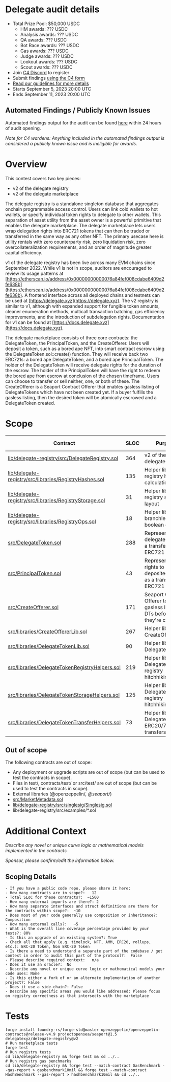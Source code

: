 # Delegate audit details
- Total Prize Pool: $50,000 USDC
  - HM awards: ??? USDC
  - Analysis awards: ??? USDC
  - QA awards: ??? USDC
  - Bot Race awards: ??? USDC
  - Gas awards: ??? USDC
  - Judge awards: ??? USDC
  - Lookout awards: ??? USDC
  - Scout awards: ??? USDC
- Join [C4 Discord](https://discord.gg/code4rena) to register
- Submit findings [using the C4 form](https://code4rena.com/contests/2023-09-delegate/submit)
- [Read our guidelines for more details](https://docs.code4rena.com/roles/wardens)
- Starts September 5, 2023 20:00 UTC
- Ends September 11, 2023 20:00 UTC

## Automated Findings / Publicly Known Issues

Automated findings output for the audit can be found [here](https://github.com/code-423n4/2023-09-delegate/blob/main/bot-report.md) within 24 hours of audit opening.

*Note for C4 wardens: Anything included in the automated findings output is considered a publicly known issue and is ineligible for awards.*


# Overview

This contest covers two key pieces:
- v2 of the delegate registry
- v2 of the delegate marketplace

The delegate registry is a standalone singleton database that aggregates onchain programmable access control. Users can link cold wallets to hot wallets, or specify individual token rights to delegate to other wallets. This separation of asset utility from the asset owner is a powerful primitive that enables the delegate marketplace. The delegate marketplace lets users wrap delegation rights into ERC721 tokens that can then be traded or transferred in the same way as any other NFT. The primary usecase here is utility rentals with zero counterparty risk, zero liquidation risk, zero overcollateralization requirements, and an order of magnitude greater capital efficiency.

v1 of the delegate registry has been live across many EVM chains since September 2022. While v1 is not in scope, auditors are encouraged to review its usage patterns at [https://etherscan.io/address/0x00000000000076a84fef008cdabe6409d2fe638b](https://etherscan.io/address/0x00000000000076a84fef008cdabe6409d2fe638b). A frontend interface across all deployed chains and testnets can be used at [https://delegate.xyz](https://delegate.xyz). The v2 registry is similar to v1, although with expanded support for fungible token amounts, cleaner enumeration methods, multicall transaction batching, gas efficiency improvements, and the introduction of subdelegation rights. Documentation for v1 can be found at [https://docs.delegate.xyz](https://docs.delegate.xyz). 

The delegate marketplace consists of three core contracts: the DelegateToken, the PrincipalToken, and the CreateOfferer. Users will deposit a token, such as a bored ape NFT, into smart contract escrow using the DelegateToken.sol::create() function. They will receive back two ERC721s: a bored ape DelegateToken, and a bored ape PrincipalToken. The holder of the DelegateToken will receive delegate rights for the duration of the escrow. The holder of the PrincipalToken will have the right to redeem the bored ape from escrow at conclusion of the chosen timeframe. Users can choose to transfer or sell neither, one, or both of these. The CreateOfferer is a Seaport Contract Offerer that enables gasless listing of DelegateTokens which have not been created yet. If a buyer fulfills the gasless listing, then the desired token will be atomically escrowed and a DelegateToken created.

# Scope

| Contract | SLOC | Purpose | Libraries used |  
| ----------- | ----------- | ----------- | ----------- |
| [lib/delegate-registry/src/DelegateRegistry.sol](https://github.com/code-423n4/2023-09-delegate/blob/main/lib/delegate-registry/src/DelegateRegistry.sol) | 364 | v2 of the delegate registry | ??? |
| [lib/delegate-registry/src/libraries/RegistryHashes.sol](https://github.com/code-423n4/2023-09-delegate/blob/main/lib/delegate-registry/src/libraries/RegistryHashes.sol) | 135 | Helper library for registry hash calculation | ??? |
| [lib/delegate-registry/src/libraries/RegistryStorage.sol](https://github.com/code-423n4/2023-09-delegate/blob/main/lib/delegate-registry/src/libraries/RegistryStorage.sol) | 31 | Helper library for registry storage layout | ??? |
| [lib/delegate-registry/src/libraries/RegistryOps.sol](https://github.com/code-423n4/2023-09-delegate/blob/main/lib/delegate-registry/src/libraries/RegistryOps.sol) | 18 | Helper library for branchless boolean ops | ??? |
| [src/DelegateToken.sol](https://github.com/code-423n4/2023-09-delegate/blob/main/src/DelegateToken.sol) | 288 | Represent delegate rights as a transferrable ERC721 | ??? |
| [src/PrincipalToken.sol](https://github.com/code-423n4/2023-09-delegate/blob/main/src/PrincipalToken.sol) | 43 | Represent the rights to claim the deposited token as a transferrable ERC721 | ??? |
| [src/CreateOfferer.sol](https://github.com/code-423n4/2023-09-delegate/blob/main/src/CreateOfferer.sol) | 171 | Seaport Contract Offerer to enable gasless listings of DTs before they're created | ??? |
| [src/libraries/CreateOffererLib.sol](https://github.com/code-423n4/2023-09-delegate/blob/main/src/libraries/CreateOffererLib.sol) | 267 | Helper library for CreateOfferer | ??? |
| [src/libraries/DelegateTokenLib.sol](https://github.com/code-423n4/2023-09-delegate/blob/main/src/libraries/DelegateTokenLib.sol) | 90 | Helper library for DelegateToken | ??? |
| [src/libraries/DelegateTokenRegistryHelpers.sol](https://github.com/code-423n4/2023-09-delegate/blob/main/src/libraries/DelegateTokenRegistryHelpers.sol) | 219 | Helper library for Delegate Token registry hitchhiking | ??? |
| [src/libraries/DelegateTokenStorageHelpers.sol](https://github.com/code-423n4/2023-09-delegate/blob/main/src/libraries/DelegateTokenStorageHelpers.sol) | 125 | Helper library for Delegate Token registry hitchhiking | ??? |
| [src/libraries/DelegateTokenTransferHelpers.sol](https://github.com/code-423n4/2023-09-delegate/blob/main/src/libraries/DelegateTokenTransferHelpers.sol) | 73 | Helper library for Delegate Token ERC20/721/1155 transfers | ??? |

## Out of scope

The following contracts are out of scope:
- Any deployment or upgrade scripts are out of scope (but can be used to test the contracts in scope).
- Files in test/, contracts/test/ or src/test/ are out of scope (but can be used to test the contracts in scope).
- External libraries (@openzeppelin/*, @seaport/*)
- [src/MarketMetadata.sol](https://github.com/code-423n4/2023-09-delegate/blob/main/src/MarketMetadata.sol)
- [lib/delegate-registry/src/singlesig/Singlesig.sol](https://github.com/code-423n4/2023-09-delegate/blob/main/lib/delegate-registry/src/singlesig/Singlesig.sol)
- lib/delegate-registry/src/examples/*.sol

# Additional Context

*Describe any novel or unique curve logic or mathematical models implemented in the contracts*

*Sponsor, please confirm/edit the information below.*

## Scoping Details 
```
- If you have a public code repo, please share it here:  
- How many contracts are in scope?:   12
- Total SLoC for these contracts?:  ~1500
- How many external imports are there?: 2 
- How many separate interfaces and struct definitions are there for the contracts within scope?:  ~10
- Does most of your code generally use composition or inheritance?:   Composition
- How many external calls?:   ~5
- What is the overall line coverage percentage provided by your tests?: 80%
- Is this an upgrade of an existing system?: True
- Check all that apply (e.g. timelock, NFT, AMM, ERC20, rollups, etc.): ERC-20 Token, Non ERC-20 Token
- Is there a need to understand a separate part of the codebase / get context in order to audit this part of the protocol?:  False 
- Please describe required context:   n/a
- Does it use an oracle?:  No
- Describe any novel or unique curve logic or mathematical models your code uses: None
- Is this either a fork of or an alternate implementation of another project?: False  
- Does it use a side-chain?: False
- Describe any specific areas you would like addressed: Please focus on registry correctness as that intersects with the marketplace
```

# Tests

```
forge install foundry-rs/forge-std@master openzeppelin/openzeppelin-contracts@release-v4.9 projectopensea/seaport@1.5 delegatexyz/delegate-registry@v2
# Run marketplace tests
forge test
# Run registry tests
cd lib/delegate-registry && forge test && cd ../..
# Run registry gas benchmarks
cd lib/delegate-registry && forge test --match-contract GasBenchmark --gas-report > gasbenchmark10mil && forge test --match-contract HashBenchmark --gas-report > hashbenchmark10mil && cd ../..
```
